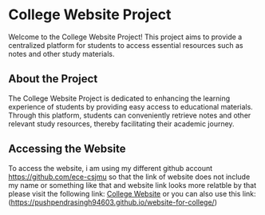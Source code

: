 # College Website Project

Welcome to the College Website Project! This project aims to provide a centralized platform for students to access essential resources such as notes and other study materials. 

## About the Project
The College Website Project is dedicated to enhancing the learning experience of students by providing easy access to educational materials. Through this platform, students can conveniently retrieve notes and other relevant study resources, thereby facilitating their academic journey.

## Accessing the Website
To access the website, i am using my different github account https://github.com/ece-csjmu so that the link of website does not include my name 
or something like that and website link looks more relatble by that 
please visit the following link: [College Website](https://ece-csjmu.github.io/web/)
or you can also use this link: (https://pushpendrasingh94603.github.io/website-for-college/)
